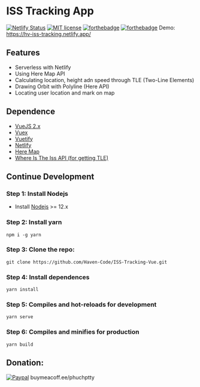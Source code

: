 
# ISS Tracking App
[![Netlify Status](https://api.netlify.com/api/v1/badges/ebad917e-5f98-4272-ae95-588d0d755021/deploy-status)](https://app.netlify.com/sites/hv-iss-tracking/deploys) [![MIT license](https://img.shields.io/badge/License-MIT-blue.svg)](https://hv-iss-tracking.netlify.app/)
[![forthebadge](https://forthebadge.com/images/badges/built-with-love.svg)](https://forthebadge.com) [![forthebadge](https://forthebadge.com/images/badges/made-with-vue.svg)](https://forthebadge.com)
Demo: https://hv-iss-tracking.netlify.app/

## Features

 - Serverless with Netlify
 - Using Here Map API
 - Calculating location, height adn speed through TLE (Two-Line Elements)
 - Drawing Orbit with Polyline (Here API)
 - Locating user location and mark on map

## Dependence
- [VueJS 2.x](https://vuejs.org/)
- [Vuex](https://vuex.vuejs.org/)
- [Vuetify](https://vuetifyjs.com/)
- [Netlify](https://www.netlify.com/)
- [Here Map](https://developer.here.com/)
- [Where Is The Iss API (for getting TLE)](https://wheretheiss.at/w/developer)

## Continue Development
### Step 1: Install Nodejs
- Install [Nodejs](https://nodejs.org/) >= 12.x

### Step 2: Install yarn

    npm i -g yarn

### Step 3: Clone the repo:

    git clone https://github.com/Haven-Code/ISS-Tracking-Vue.git

### Step 4: Install dependences
```
yarn install
```

### Step 5: Compiles and hot-reloads for development
```
yarn serve
```

### Step 6: Compiles and minifies for production
```
yarn build
```

## Donation:
[<img src="https://img.shields.io/badge/paypal-%2300457C.svg?&style=for-the-badge&logo=paypal&logoColor=white" title="Paypal" alt="Paypal"/>](paypal.me/phuchptty)
buymeacoff.ee/phuchptty
